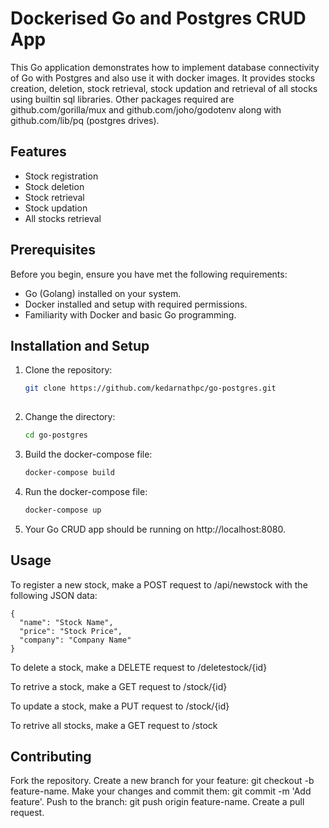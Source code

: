 # Dockerised Go and Postgres CRUD App 

This Go application demonstrates how to implement database connectivity of Go with Postgres and also use it with docker images.
It provides stocks creation, deletion, stock retrieval, stock updation and retrieval of all stocks using builtin sql libraries.
Other packages required are github.com/gorilla/mux and github.com/joho/godotenv along with github.com/lib/pq (postgres drives).

## Features

- Stock registration
- Stock deletion
- Stock retrieval
- Stock updation
- All stocks retrieval

## Prerequisites

Before you begin, ensure you have met the following requirements:

- Go (Golang) installed on your system.
- Docker installed and setup with required permissions.
- Familiarity with Docker and basic Go programming.

## Installation and Setup

1. Clone the repository:

   ```bash
   git clone https://github.com/kedarnathpc/go-postgres.git
  
2. Change the directory:
   
   ```bash
   cd go-postgres

3. Build the docker-compose file:

    ```bash
    docker-compose build

3. Run the docker-compose file:

    ```bash
    docker-compose up

4. Your Go CRUD app should be running on http://localhost:8080.

## Usage

To register a new stock, make a POST request to /api/newstock with the following JSON data:

    {
      "name": "Stock Name",
      "price": "Stock Price",
      "company": "Company Name"
    }

To delete a stock, make a DELETE request to /deletestock/{id}

To retrive a stock, make a GET request to /stock/{id}

To update a stock, make a PUT request to /stock/{id}

To retrive all stocks, make a GET request to /stock

## Contributing 

Fork the repository.
Create a new branch for your feature: git checkout -b feature-name.
Make your changes and commit them: git commit -m 'Add feature'.
Push to the branch: git push origin feature-name.
Create a pull request.
  